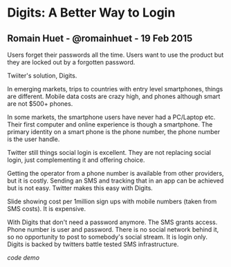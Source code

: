 # Digits: A Better Way to Login

## Romain Huet - @romainhuet - 19 Feb 2015

Users forget their passwords all the time. Users want to use the product but they are locked out by a forgotten password.

Twiiter's solution, Digits.

In emerging markets, trips to countries with entry level smartphones, things are different. Mobile data costs are crazy high, and phones although smart are not $500+ phones.

In some markets, the smartphone users have never had a PC/Laptop etc. Their first computer and online experience is though a smartphone. The primary identity on a smart phone is the phone number, the phone number is the user handle.

Twitter still things social login is excellent. They are not replacing social login, just complementing it and offering choice.

Getting the operator from a phone number is available from other providers, but it is costly. Sending an SMS and tracking that in an app can be achieved but is not easy. Twitter makes this easy with Digits.

Slide showing cost per 1million sign ups with mobile numbers (taken from SMS costs). It is expensive.

With Digits that don't need a password anymore. The SMS grants access. Phone number is user and password. There is no social network behind it, so no opportunity to post to somebody's social stream. It is login only. Digits is backed by twitters battle tested SMS infrastructure.


*code demo*